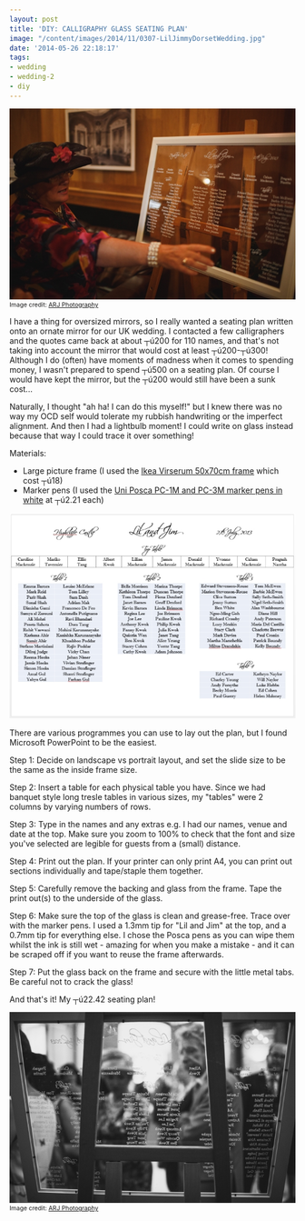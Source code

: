 ```yaml
---
layout: post
title: 'DIY: CALLIGRAPHY GLASS SEATING PLAN'
image: "/content/images/2014/11/0307-LilJimmyDorsetWedding.jpg"
date: '2014-05-26 22:18:17'
tags:
- wedding
- wedding-2
- diy
---
```


<img src="/content/images/2014/May/0305-LilJimmyDorsetWedding.jpg"/><span style="display:block; text-align: left; margin:0; padding: 0; font-size:8pt;">Image credit: <a href="http://www.arj-photo.co.uk/" target= "_blank">ARJ Photography</a></span>

I have a thing for oversized mirrors, so I really wanted a seating plan written onto an ornate mirror for our UK wedding. I contacted a few calligraphers and the quotes came back at about ┬ú200 for 110 names, and that's not taking into account the mirror that would cost at least ┬ú200-┬ú300! Although I do (often) have moments of madness when it comes to spending money, I wasn't prepared to spend ┬ú500 on a seating plan. Of course I would have kept the mirror, but the ┬ú200 would still have been a sunk cost...

Naturally, I thought "ah ha! I can do this myself!" but I knew there was no way my OCD self would tolerate my rubbish handwriting or the imperfect alignment. And then I had a lightbulb moment! I could write on glass instead because that way I could trace it over something!

Materials:

* Large picture frame (I used the <a href="http://www.ikea.com/gb/en/catalog/products/50268906/" target="_blank">Ikea Virserum 50x70cm frame</a> which cost ┬ú18)
* Marker pens (I used the <a href="http://www.posca.com/uk/all-material-markers/pc-1m" target ="_blank">Uni Posca PC-1M and PC-3M marker pens in white</a> at ┬ú2.21 each)

![](/content/images/2014/May/ppt.jpg)

There are various programmes you can use to lay out the plan, but I found Microsoft PowerPoint to be the easiest.

Step 1: Decide on landscape vs portrait layout, and set the slide size to be the same as the inside frame size. 

Step 2: Insert a table for each physical table you have. Since we had banquet style long tresle tables in various sizes, my "tables" were 2 columns by varying numbers of rows.

Step 3: Type in the names and any extras e.g. I had our names, venue and date at the top. Make sure you zoom to 100% to check that the font and size you've selected are legible for guests from a (small) distance.

Step 4: Print out the plan. If your printer can only print A4, you can print out sections individually and tape/staple them together.

Step 5: Carefully remove the backing and glass from the frame. Tape the print out(s) to the underside of the glass.

Step 6: Make sure the top of the glass is clean and grease-free. Trace over with the marker pens. I used a 1.3mm tip for "Lil and Jim" at the top, and a 0.7mm tip for everything else. I chose the Posca pens as you can wipe them whilst the ink is still wet - amazing for when you make a mistake - and it can be scraped off if you want to reuse the frame afterwards.

Step 7: Put the glass back on the frame and secure with the little metal tabs. Be careful not to crack the glass!

And that's it! My ┬ú22.42 seating plan!

<img src="/content/images/2014/May/0307-LilJimmyDorsetWedding.jpg"/><span style="display:block; text-align: left; margin:0; padding: 0; font-size:8pt;">Image credit: <a href="http://www.arj-photo.co.uk/" target= "_blank">ARJ Photography</a></span>

